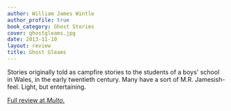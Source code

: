 ```yaml
---
author: William James Wintle
author_profile: true
book_category: Ghost Stories
cover: ghostgleams.jpg
date: 2013-11-10
layout: review
title: Ghost Gleams
---
```


Stories originally told as campfire stories to the students of a boys' school in Wales, in the early twentieth century. Many have a sort of M.R. Jamesish-feel. Light, but entertaining.

[Full review at *Multo*.](https://multoghost.wordpress.com/2013/11/10/reading-ghost-gleams/)